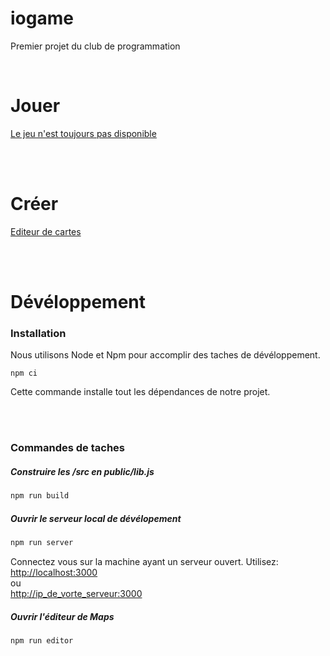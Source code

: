 # iogame
Premier projet du club de programmation

<br/>

# Jouer
[Le jeu n'est toujours pas disponible](https://raw.githack.com/MomoClubProg/iogame/master/public/index.html)

<br/><br/>

# Créer
[Editeur de cartes](https://raw.githack.com/MomoClubProg/iogame/master/editor/index.html)

<br/><br/>

# Dévéloppement

### Installation
Nous utilisons Node et Npm pour accomplir des taches de dévéloppement.
```
npm ci
```
Cette commande installe tout les dépendances de notre projet.

<br/><br/>

### Commandes de taches


##### Construire les /src en public/lib.js

```sh
npm run build
```


##### Ouvrir le serveur local de dévélopement

```sh
npm run server
```
Connectez vous sur la machine ayant un serveur ouvert. Utilisez:<br/>
[http://localhost:3000](http://localhost:3000)
<br/>
ou
<br/>
[http://ip_de_vorte_serveur:3000](http://ip_de_vorte_serveur:3000)


##### Ouvrir l'éditeur de Maps

```sh
npm run editor
```

<br/>
